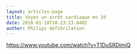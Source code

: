 ```yaml
---
layout: articles-page
title: Voyez un arrêt cardiaque en 3d
date: 2018-01-18T18:23:13.848Z
author: Philips défibrilation
---
```

https://www.youtube.com/watch?v=T1DuSRDimiQ
